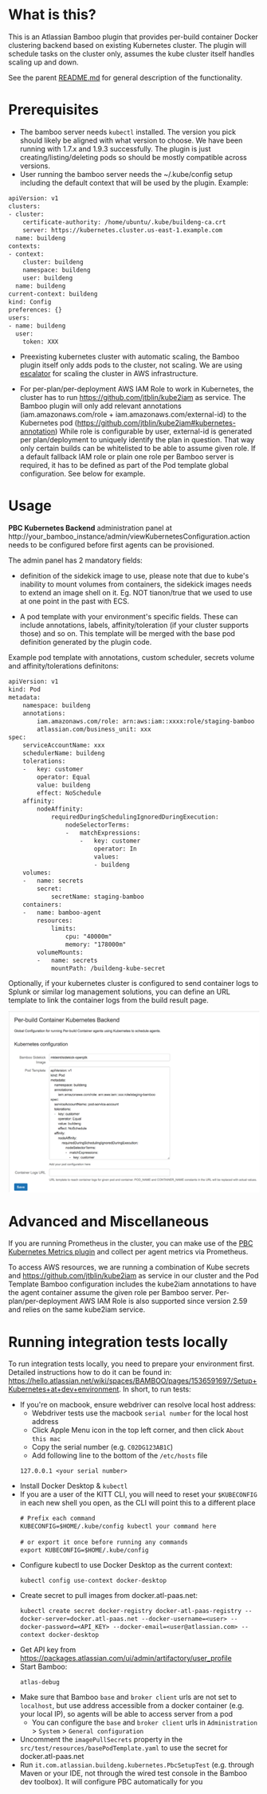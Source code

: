 What is this?
=====

This is an Atlassian Bamboo plugin that provides per-build container Docker clustering backend based on existing
Kubernetes
cluster.
The plugin will schedule tasks on the cluster only, assumes the kube cluster itself handles scaling up and down.

See the parent [README.md](../README.md) for general description of the functionality.

Prerequisites
=====

* The bamboo server needs `kubectl` installed. The version you pick should likely be aligned with what version to
  choose.
  We have been running with 1.7.x and 1.9.3 successfully. The plugin is just creating/listing/deleting pods so should be
  mostly compatible across versions.
* User running the bamboo server needs the ~/.kube/config setup including the default context that will be used by the
  plugin.
  Example:

```
apiVersion: v1
clusters:
- cluster:
    certificate-authority: /home/ubuntu/.kube/buildeng-ca.crt
    server: https://kubernetes.cluster.us-east-1.example.com
  name: buildeng
contexts:
- context:
    cluster: buildeng
    namespace: buildeng
    user: buildeng
  name: buildeng
current-context: buildeng
kind: Config
preferences: {}
users:
- name: buildeng
  user:
    token: XXX
```

* Preexisting kubernetes cluster with automatic scaling, the Bamboo plugin itself only adds pods to the cluster, not
  scaling.
  We are using [escalator](https://github.com/atlassian/escalator) for scaling the cluster in AWS infrastructure.

* For per-plan/per-deployment AWS IAM Role to work in Kubernetes, the cluster has to
  run https://github.com/jtblin/kube2iam as service.
  The Bamboo plugin will only add relevant annotations (iam.amazonaws.com/role + iam.amazonaws.com/external-id) to the
  Kubernetes pod (https://github.com/jtblin/kube2iam#kubernetes-annotation)
  While role is configurable by user, external-id is generated per plan/deployment to uniquely identify the plan in
  question. That way only certain builds
  can be whitelisted to be able to assume given role.
  If a default fallback IAM role or plain one role per Bamboo server is required, it has to be defined as part of the
  Pod template global
  configuration. See below for example.

Usage
=====

__PBC Kubernetes Backend__ administration panel at http://your_bamboo_instance/admin/viewKubernetesConfiguration.action
needs to be configured before first agents can be provisioned.

The admin panel has 2 mandatory fields:

* definition of the sidekick image to use, please note that due to kube's inability to mount volumes from containers,
  the sidekick images needs to extend an image shell on it. Eg. NOT tianon/true that we used to use at one point in the
  past with ECS.

* A pod template with your environment's specific fields. These can include annotations, labels, affinity/toleration (if
  your cluster supports those)
  and so on. This template will be merged with the base pod definition generated by the plugin code.

Example pod template with annotations, custom scheduler, secrets volume and affinity/tolerations definitons:

```
apiVersion: v1
kind: Pod
metadata:
    namespace: buildeng
    annotations:
        iam.amazonaws.com/role: arn:aws:iam::xxxx:role/staging-bamboo
        atlassian.com/business_unit: xxx
spec:
    serviceAccountName: xxx
    schedulerName: buildeng
    tolerations:
    -   key: customer
        operator: Equal
        value: buildeng
        effect: NoSchedule
    affinity:
        nodeAffinity:
            requiredDuringSchedulingIgnoredDuringExecution:
                nodeSelectorTerms:
                -   matchExpressions:
                    -   key: customer
                        operator: In
                        values:
                        - buildeng
    volumes:
    -   name: secrets
        secret:
            secretName: staging-bamboo
    containers:
    -   name: bamboo-agent
        resources:
            limits:
                cpu: "40000m"
                memory: "178000m"
        volumeMounts:
        -   name: secrets
            mountPath: /buildeng-kube-secret

```

Optionally, if your kubernetes cluster is configured to send container logs to Splunk or similar log management
solutions,
you can define an URL template to link the container logs from the build result page.

![PBC Kubernetes Backend](../images/kube-configuration.png)


Advanced and Miscellaneous
========

If you are running Prometheus in the cluster, you can make use of
the [PBC Kubernetes Metrics plugin](../bamboo-kubernetes-metrics-plugin/)
and collect per agent metrics via Prometheus.

To access AWS resources, we are running a combination of Kube secrets and https://github.com/jtblin/kube2iam as service
in our cluster and the Pod Template Bamboo configuration
includes the kube2iam annotations to have the agent container assume the given role per Bamboo server.
Per-plan/per-deployment AWS IAM Role is also supported since version 2.59 and relies on the same kube2iam service.


Running integration tests locally
========
To run integration tests locally, you need to prepare your environment first. Detailed instructions how to do it can be
found in: https://hello.atlassian.net/wiki/spaces/BAMBOO/pages/1536591697/Setup+Kubernetes+at+dev+environment.
In short, to run tests:

* If you're on macbook, ensure webdriver can resolve local host address:
    * Webdriver tests use the macbook `serial number` for the local host address
    * Click Apple Menu icon in the top left corner, and then click `About this mac`
    * Copy the serial number (e.g. `C02DG123AB1C`)
    * Add following line to the bottom of the `/etc/hosts` file
  ```
  127.0.0.1 <your serial number>
  ```
* Install Docker Desktop & `kubectl`
* If you are a user of the KITT CLI, you will need to reset your `$KUBECONFIG` in each new shell you open, as the CLI
  will point this to a different place
  ```shell
  # Prefix each command
  KUBECONFIG=$HOME/.kube/config kubectl your command here 
  
  # or export it once before running any commands
  export KUBECONFIG=$HOME/.kube/config
  ```
* Configure kubectl to use Docker Desktop as the current context:
  ```shell
  kubectl config use-context docker-desktop
  ```
* Create secret to pull images from docker.atl-paas.net:
  ```shell
  kubectl create secret docker-registry docker-atl-paas-registry --docker-server=docker.atl-paas.net --docker-username=<user> --docker-password=<API_KEY> --docker-email=<user@atlassian.com> --context docker-desktop
  ```
* Get API key from https://packages.atlassian.com/ui/admin/artifactory/user_profile
* Start Bamboo:
  ```shell
  atlas-debug
  ```
* Make sure that Bamboo `base` and `broker client` urls are not set to `localhost`, but use address accessible from a
  docker container (e.g. your local IP), so agents will be able to access server from a pod
    * You can configure the `base` and `broker client` urls in `Administration` > `System` > `General configuration`
* Uncomment the `imagePullSecrets` property in the `src/test/resources/basePodTemplate.yaml` to use the secret for
  docker.atl-paas.net
* Run `it.com.atlassian.buildeng.kubernetes.PbcSetupTest` (e.g. through Maven or your IDE, not through the wired test
  console in the Bamboo dev toolbox). It will configure PBC
  automatically for you
